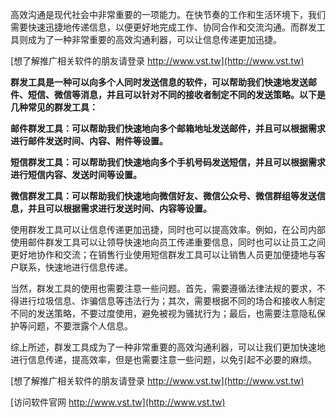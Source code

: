 高效沟通是现代社会中非常重要的一项能力。在快节奏的工作和生活环境下，我们需要快速迅捷地传递信息，以便更好地完成工作、协同合作和交流沟通。而群发工具则成为了一种非常重要的高效沟通利器，可以让信息传递更加迅捷。

[想了解推广相关软件的朋友请登录 http://www.vst.tw](http://www.vst.tw)

**群发工具是一种可以向多个人同时发送信息的软件，可以帮助我们快速地发送邮件、短信、微信等消息，并且可以针对不同的接收者制定不同的发送策略。以下是几种常见的群发工具：**

**邮件群发工具：可以帮助我们快速地向多个邮箱地址发送邮件，并且可以根据需求进行邮件发送时间、内容、附件等设置。**

**短信群发工具：可以帮助我们快速地向多个手机号码发送短信，并且可以根据需求进行短信内容、发送时间等设置。**

**微信群发工具：可以帮助我们快速地向微信好友、微信公众号、微信群组等发送信息，并且可以根据需求进行发送时间、内容等设置。**

使用群发工具可以让信息传递更加迅捷，同时也可以提高效率。例如，在公司内部使用邮件群发工具可以让领导快速地向员工传递重要信息，同时也可以让员工之间更好地协作和交流；在销售行业使用短信群发工具可以让销售人员更加便捷地与客户联系，快速地进行信息传递。

当然，群发工具的使用也需要注意一些问题。首先，需要遵循法律法规的要求，不得进行垃圾信息、诈骗信息等违法行为；其次，需要根据不同的场合和接收人制定不同的发送策略，不要过度使用，避免被视为骚扰行为；最后，也需要注意隐私保护等问题，不要泄露个人信息。

综上所述，群发工具成为了一种非常重要的高效沟通利器，可以让我们更加快速地进行信息传递，提高效率，但是也需要注意一些问题，以免引起不必要的麻烦。

[想了解推广相关软件的朋友请登录 http://www.vst.tw](http://www.vst.tw)


[访问软件官网 http://www.vst.tw](http://www.vst.tw)
